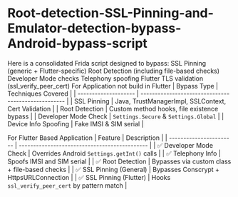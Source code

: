 # Root-detection-SSL-Pinning-and-Emulator-detection-bypass-Android-bypass-script
Here is a consolidated Frida script designed to bypass:  SSL Pinning (generic + Flutter-specific)  Root Detection (including file-based checks)  Developer Mode checks  Telephony spoofing  Flutter TLS validation (ssl_verify_peer_cert)
For Application not build in Flutter
| Bypass Type          | Techniques Covered                                  |
| -------------------- | --------------------------------------------------- |
| SSL Pinning          | Java, TrustManagerImpl, SSLContext, Cert Validation |
| Root Detection       | Custom method hooks, file existence bypass          |
| Developer Mode Check | `Settings.Secure` & `Settings.Global`               |
| Device Info Spoofing | Fake IMSI & SIM serial                              |


For Flutter Based Application
| Feature                 | Description                                   |
| ----------------------- | --------------------------------------------- |
| ✅ Developer Mode Check  | Overrides Android `Settings.getInt()` calls   |
| ✅ Telephony Info        | Spoofs IMSI and SIM serial                    |
| ✅ Root Detection        | Bypasses via custom class + file-based checks |
| ✅ SSL Pinning (General) | Bypasses Conscrypt + HttpsURLConnection       |
| ✅ SSL Pinning (Flutter) | Hooks `ssl_verify_peer_cert` by pattern match |

